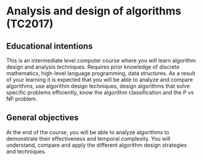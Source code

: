 # Analysis and design of algorithms (TC2017)

## Educational intentions
This is an intermediate level computer course where you will learn algorithm design and analysis techniques. Requires prior knowledge of discrete mathematics, high-level language programming, data structures. As a result of your learning it is expected that you will be able to analyze and compare algorithms, use algorithm design techniques, design algorithms that solve specific problems efficiently, know the algorithm classification and the P vs NP problem.
## General objectives
At the end of the course, you will be able to analyze algorithms to demonstrate their effectiveness and temporal complexity. You will understand, compare and apply the different algorithm design strategies and techniques.